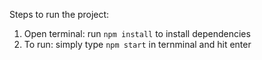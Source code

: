 Steps to run the project:
1) Open terminal: run `npm install` to install dependencies
2) To run: simply type `npm start` in ternminal and hit enter




